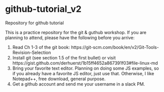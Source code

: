 # github-tutorial_v2
Repository for github tutorial

This is a practice repository for the git & guthub workshop.  If you are planning to attend, please have the following before you arrive:
<ol>
  <li>Read Ch 1-3 of the git book: https://git-scm.com/book/en/v2/Git-Tools-Revision-Selection</li>
  <li>Install git (see section 1.5 of the first bullet) or visit https://gist.github.com/derhuerst/1b15ff4652a867391f03#file-linux-md</li>
  <li>Bring your favorite text editor.  Planning on doing some JS examples, so if you already have a favorite JS editor, just use that.  Otherwise, I like Notepad++, free download, general purpose.</li>
  <li>Get a github account and send me your username in a slack PM.</li>
</ol>
